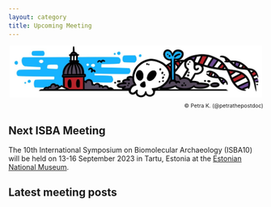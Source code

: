 ```yaml
---
layout: category
title: Upcoming Meeting
---
```


<div align="center">
<img align="center" width="500" src="/assets/images/meetingheader.png">
<p align="right" width="500" style="font-size: 8pt">© Petra K. (@petrathepostdoc)</p>

</div>

## Next ISBA Meeting

The 10th International Symposium on Biomolecular Archaeology (ISBA10) will be held on 13-16 September 2023 in Tartu, Estonia at the [Estonian National Museum](https://www.erm.ee/en).

## Latest meeting posts
